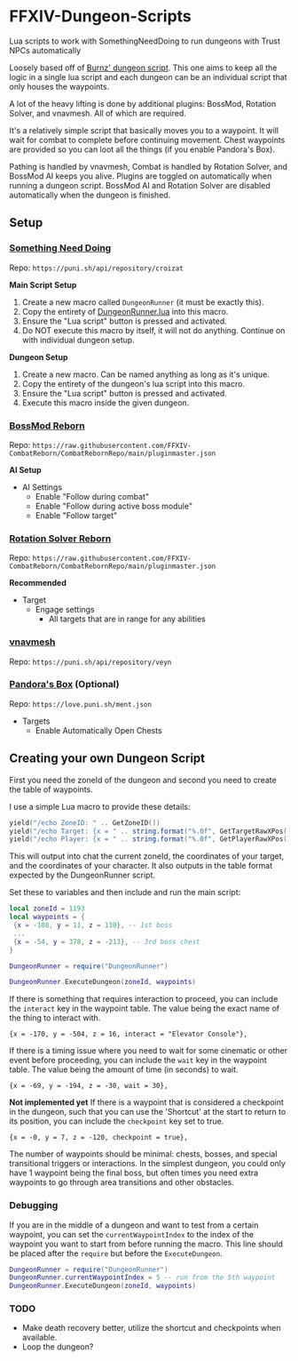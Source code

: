 # FFXIV-Dungeon-Scripts

Lua scripts to work with SomethingNeedDoing to run dungeons with Trust NPCs automatically

Loosely based off of [Burnz' dungeon script](<https://github.com/Jaksuhn/SomethingNeedDoing/blob/master/Community%20Scripts/Dungeons/DutySupport_(41)_Stone%20Vigil_Burnz.lua>). This one aims to keep all the logic in a single lua script and each dungeon can be an individual script that only houses the waypoints.

A lot of the heavy lifting is done by additional plugins: BossMod, Rotation Solver, and vnavmesh. All of which are required.

It's a relatively simple script that basically moves you to a waypoint. It will wait for combat to complete before continuing movement. Chest waypoints are provided so you can loot all the things (if you enable Pandora's Box).

Pathing is handled by vnavmesh, Combat is handled by Rotation Solver, and BossMod AI keeps you alive. Plugins are toggled on automatically when running a dungeon script. BossMod AI and Rotation Solver are disabled automatically when the dungeon is finished.

## Setup

### [Something Need Doing](https://github.com/Jaksuhn/SomethingNeedDoing)

Repo: `https://puni.sh/api/repository/croizat`

**Main Script Setup**

1. Create a new macro called `DungeonRunner` (it must be exactly this).
1. Copy the entirety of [DungeonRunner.lua](DungeonRunner.lua) into this macro.
1. Ensure the "Lua script" button is pressed and activated.
1. Do NOT execute this macro by itself, it will not do anything. Continue on with individual dungeon setup.

**Dungeon Setup**

1. Create a new macro. Can be named anything as long as it's unique.
1. Copy the entirety of the dungeon's lua script into this macro.
1. Ensure the "Lua script" button is pressed and activated.
1. Execute this macro inside the given dungeon.

### [BossMod Reborn](https://github.com/FFXIV-CombatReborn/BossmodReborn)

Repo: `https://raw.githubusercontent.com/FFXIV-CombatReborn/CombatRebornRepo/main/pluginmaster.json`

**AI Setup**

- AI Settings
  - Enable "Follow during combat"
  - Enable "Follow during active boss module"
  - Enable "Follow target"

### [Rotation Solver Reborn](https://github.com/FFXIV-CombatReborn/RotationSolverReborn)

Repo: `https://raw.githubusercontent.com/FFXIV-CombatReborn/CombatRebornRepo/main/pluginmaster.json`

**Recommended**

- Target
  - Engage settings
    - All targets that are in range for any abilities

### [vnavmesh](https://github.com/awgil/ffxiv_navmesh/tree/master)

Repo: `https://puni.sh/api/repository/veyn`

### [Pandora's Box](https://github.com/PunishXIV/PandorasBox) (Optional)

Repo: `https://love.puni.sh/ment.json`

- Targets
  - Enable Automatically Open Chests

## Creating your own Dungeon Script

First you need the zoneId of the dungeon and second you need to create the table of waypoints.

I use a simple Lua macro to provide these details:

```Lua
yield("/echo ZoneID: " .. GetZoneID())
yield("/echo Target: {x = " .. string.format("%.0f", GetTargetRawXPos()) .. ", y = " .. string.format("%.0f", GetTargetRawYPos()) .. ", z = " .. string.format("%.0f", GetTargetRawZPos()) .. "},")
yield("/echo Player: {x = " .. string.format("%.0f", GetPlayerRawXPos()) .. ", y = " .. string.format("%.0f", GetPlayerRawYPos()) .. ", z = " .. string.format("%.0f", GetPlayerRawZPos()) .. "},")
```

This will output into chat the current zoneId, the coordinates of your target, and the coordinates of your character. It also outputs in the table format expected by the DungeonRunner script.

Set these to variables and then include and run the main script:

```Lua
local zoneId = 1193
local waypoints = {
 {x = -108, y = 11, z = 110}, -- 1st boss
 ...
 {x = -54, y = 378, z = -213}, -- 3rd boss chest
}

DungeonRunner = require("DungeonRunner")

DungeonRunner.ExecuteDungeon(zoneId, waypoints)
```

If there is something that requires interaction to proceed, you can include the `interact` key in the waypoint table. The value being the exact name of the thing to interact with.

`{x = -170, y = -504, z = 16, interact = "Elevator Console"},`

If there is a timing issue where you need to wait for some cinematic or other event before proceeding, you can include the `wait` key in the waypoint table. The value being the amount of time (in seconds) to wait.

`{x = -69, y = -194, z = -30, wait = 30},`

**Not implemented yet** If there is a waypoint that is considered a checkpoint in the dungeon, such that you can use the 'Shortcut' at the start to return to its position, you can include the `checkpoint` key set to true.

`{x = -0, y = 7, z = -120, checkpoint = true},`

The number of waypoints should be minimal: chests, bosses, and special transitional triggers or interactions. In the simplest dungeon, you could only have 1 waypoint being the final boss, but often times you need extra waypoints to go through area transitions and other obstacles.

### Debugging

If you are in the middle of a dungeon and want to test from a certain waypoint, you can set the `currentWaypointIndex` to the index of the waypoint you want to start from before running the macro. This line should be placed after the `require` but before the `ExecuteDungeon`.

```Lua
DungeonRunner = require("DungeonRunner")
DungeonRunner.currentWaypointIndex = 5 -- run from the 5th waypoint
DungeonRunner.ExecuteDungeon(zoneId, waypoints)
```

### TODO

- Make death recovery better, utilize the shortcut and checkpoints when available.
- Loop the dungeon?
